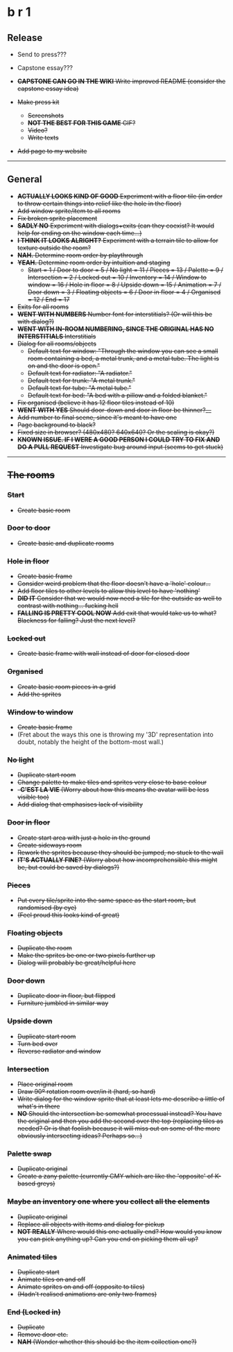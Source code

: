 # b r 1

## Release

- Send to press???
- Capstone essay???

- ~~__CAPSTONE CAN GO IN THE WIKI__ Write improved README (consider the capstone essay idea)~~
- ~~Make press kit~~
  - ~~Screenshots~~
  - ~~__NOT THE BEST FOR THIS GAME__ GIF?~~
  - ~~Video?~~
  - ~~Write texts~~
- ~~Add page to my website~~

---

## General

- ~~__ACTUALLY LOOKS KIND OF GOOD__ Experiment with a floor tile (in order to throw certain things into relief like the hole in the floor)~~
- ~~Add window sprite/item to all rooms~~
- ~~Fix broken sprite placement~~
- ~~__SADLY NO__ Experiment with dialogs+exits (can they coexist? It would help for ending on the window each time...)~~
- ~~__I THINK IT LOOKS ALRIGHT?__ Experiment with a terrain tile to allow for texture outside the room?~~
- ~~__NAH.__ Determine room order by playthrough~~
- ~~__YEAH.__ Determine room order by intuition and staging~~
  - ~~Start = 1 / Door to door = 5 / No light = 11 / Pieces = 13 / Palette = 9 / Intersection = 2 / Locked out = 10 / Inventory = 14 / Window to window = 16 / Hole in floor = 8 / Upside down = 15 / Animation = 7 / Door down = 3 / Floating objects = 6 / Door in floor = 4 / Organised = 12 / End = 17~~
- ~~Exits for all rooms~~
- ~~__WENT WITH NUMBERS__ Number font for interstitials? (Or will this be with dialog?)~~
- ~~__WENT WITH IN-ROOM NUMBERING, SINCE THE ORIGINAL HAS NO INTERSTITIALS__ Interstitials~~
- ~~Dialog for all rooms/objects~~
  - ~~Default text for window: "Through the window you can see a small room containing a bed, a metal trunk, and a metal tube. The light is on and the door is open."~~
  - ~~Default text for radiator: "A radiator."~~
  - ~~Default text for trunk: "A metal trunk."~~
  - ~~Default text for tube: "A metal tube."~~
  - ~~Default text for bed: "A bed with a pillow and a folded blanket."~~
- ~~Fix organised (believe it has 12 floor tiles instead of 10)~~
- ~~__WENT WITH YES__ Should door-down and door in floor be thinner?__~~
- ~~Add number to final scene, since it's meant to have one~~
- ~~Page background to black?~~
- ~~Fixed size in browser? (480x480? 640x640? Or the scaling is okay?)~~
- ~~__KNOWN ISSUE. IF I WERE A GOOD PERSON I COULD TRY TO FIX AND DO A PULL REQUEST__ Investigate bug around input (seems to get stuck)~~

---

## ~~The rooms~~

### ~~Start~~
- ~~Create basic room~~

### ~~Door to door~~
- ~~Create basic and duplicate rooms~~

### ~~Hole in floor~~
- ~~Create basic frame~~
- ~~Consider weird problem that the floor doesn't have a 'hole' colour...~~
- ~~Add floor tiles to other levels to allow this level to have 'nothing'~~
- ~~__DID IT__ Consider that we would now need a tile for the outside as well to contrast with nothing... fucking hell~~
- ~~__FALLING IS PRETTY COOL NOW__ Add exit that would take us to what? Blackness for falling? Just the next level?~~

### ~~Locked out~~
-  ~~Create basic frame with wall instead of door for closed door~~

### ~~Organised~~
- ~~Create basic room pieces in a grid~~
- ~~Add the sprites~~

### ~~Window to window~~
- ~~Create basic frame~~
- (Fret about the ways this one is throwing my '3D' representation into doubt, notably the height of the bottom-most wall.)

### ~~No light~~
- ~~Duplicate start room~~
- ~~Change palette to make tiles and sprites very close to base colour~~
- ~~-__C'EST LA VIE__ (Worry about how this means the avatar will be less visible too)~~
- ~~Add dialog that emphasises lack of visibility~~

### ~~Door in floor~~
- ~~Create start area with just a hole in the ground~~
- ~~Create sideways room~~
- ~~Rework the sprites because they should be jumped, no stuck to the wall~~
- ~~__IT'S ACTUALLY FINE?__ (Worry about how incomprehensible this might be, but could be saved by dialogs?)~~

### ~~Pieces~~
- ~~Put every tile/sprite into the same space as the start room, but randomised (by eye)~~
- ~~(Feel proud this looks kind of great)~~

### ~~Floating objects~~
- ~~Duplicate the room~~
- ~~Make the sprites be one or two pixels further up~~
- ~~Dialog will probably be great/helpful here~~

### ~~Door down~~
- ~~Duplicate door in floor, but flipped~~
- ~~Furniture jumbled in similar way~~

### ~~Upside down~~
- ~~Duplicate start room~~
- ~~Turn bed over~~
- ~~Reverse radiator and window~~

### ~~Intersection~~
- ~~Place original room~~
- ~~Draw 90º rotation room over/in it (hard, so hard)~~
- ~~Write dialog for the window sprite that at least lets me describe a little of what's in there~~
- ~~__NO__ Should the intersection be somewhat processual instead? You have the original and then you add the second over the top (replacing tiles as needed? Or is that foolish because it will miss out on some of the more obviously intersecting ideas? Perhaps so...)~~

### ~~Palette swap~~
- ~~Duplicate original~~
- ~~Create a zany palette (currently CMY which are like the 'opposite' of K-based greys)~~

### ~~Maybe an inventory one where you collect all the elements~~
- ~~Duplicate original~~
- ~~Replace all objects with items and dialog for pickup~~
- ~~__NOT REALLY__ Where would this one actually end? How would you know you can pick anything up? Can you end on picking them all up?~~

### ~~Animated tiles~~
- ~~Duplicate start~~
- ~~Animate tiles on and off~~
- ~~Animate sprites on and off (opposite to tiles)~~
- ~~(Hadn't realised animations are only two frames)~~

### ~~End (Locked in)~~
- ~~Duplicate~~
- ~~Remove door etc.~~
- ~~__NAH__ (Wonder whether this should be the item collection one?)~~
